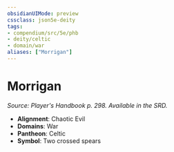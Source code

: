 ```yaml
---
obsidianUIMode: preview
cssclass: json5e-deity
tags:
- compendium/src/5e/phb
- deity/celtic
- domain/war
aliases: ["Morrigan"]
---
```

# Morrigan
*Source: Player's Handbook p. 298. Available in the SRD.* 

- **Alignment**: Chaotic Evil
- **Domains**: War
- **Pantheon**: Celtic
- **Symbol**: Two crossed spears